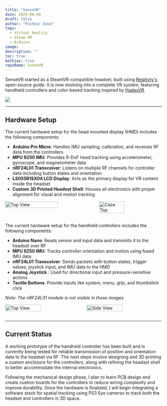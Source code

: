 ```yaml
---
title: "SenseVR"
date: 2025-06-09
draft: false
author: "Pushkar Dave"
tags:
  - Virtual Reality
  - Steam VR
  - Arduino
image: 
description: ""
toc: true
mathjax: true
repoName: SenseVR
---
```

SenseVR started as a SteamVR-compatible headset, built using <a href="https://github.com/relativty/Relativty" target="blank">Relativty's</a> open-source guide. It is now evolving into a complete VR system, featuring handheld controllers and color-based tracking inspired by <a href="https://github.com/HadesVR/HadesVR" target="blank">HadesVR</a>.

<img src="/images/projects/headset/headset1c.jpg" style="width: auto; height: auto;"/>

---

## Hardware Setup

The current hardware setup for the head mounted display (HMD) includes the following components:  

- **Arduino Pro Micro**: Handles IMU sampling, calibration, and receives RF data from the controllers
- **MPU 9250 IMU**: Provides 9-DoF head tracking using accelerometer, gyroscope, and magnetometer data
- **nRF24L01 Transceiver**: Listens on multiple RF channels for controller data including button states and orientation
- **LS055R1SX04 LCD Display**:  Acts as the primary display for VR content inside the headset 
- **Custom 3D Printed Headset Shell**: Houses all electronics with proper alignment for visual and motion tracking


<div style="display: flex; justify-content: space-between;">
  <img src="/images/projects/headset/HeadsetCAD.png" alt="Top View" style="width: 58%; height: auto;"/>
  <img src="/images/projects/headset/circuits.JPG" alt="Case Top" style="width: 40%; height: auto;"/>
  
</div>
<br>

The current hardware setup for the handheld controllers includes the following components:
- **Arduino Nano**: Reads sensor and input data and transmits it to the headset over RF
- **MPU 9250 IMU**: Tracks controller orientation and motion using fused IMU data
- **nRF24L01 Transceiver**: Sends packets with button states, trigger values, joystick input, and IMU data to the HMD
- **Analog Joystick** : Used for directional input and pressure-sensitive actions
- **Tactile Buttons**: Provide inputs like system, menu, grip, and thumbstick click

*Note: The nRF24L01 module is not visible in these images*
<div style="display: flex; justify-content: space-between;">
  <img src="/images/projects/knuckles/Front.JPG" alt="Top View" style="width: 48%; height: auto;"/>
  <img src="/images/projects/knuckles/Side.JPG" alt="Side View" style="width: 48%; height: auto;"/>
</div>
<br>


---
## Current Status

A working prototype of the handheld controller has been built and is currently being tested for reliable transmission of position and orientation data to the headset via RF. The next steps involve designing and 3D printing a custom enclosure for the controllers, along with refining the headset shell to better accommodate the internal electronics.

Following the mechanical design phase, I plan to learn PCB design and create custom boards for the controllers to reduce wiring complexity and improve durability. Once the hardware is finalized, I will begin integrating a software stack for spatial tracking using PS3 Eye cameras to track both the headset and controllers in 3D space.




